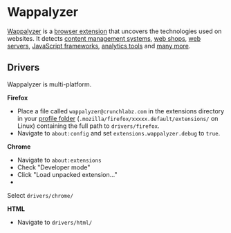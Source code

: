 Wappalyzer
==========

[Wappalyzer](http://wappalyzer.com/) is a 
[browser extension](http://wappalyzer.com/download) that uncovers the 
technologies used on websites.  It detects
[content management systems](http://wappalyzer.com/categories/cms),
[web shops](http://wappalyzer.com/categories/web-shops),
[web servers](http://wappalyzer.com/categories/web-servers), 
[JavaScript frameworks](http://wappalyzer.com/categories/javascript-frameworks),
[analytics tools](http://wappalyzer.com/categories/analytics) and
[many more](http://wappalyzer.com/applications).


Drivers
-------

Wappalyzer is multi-platform.


**Firefox**

* Place a file called `wappalyzer@crunchlabz.com` in the extensions directory in
  your [profile folder](http://kb.mozillazine.org/Profile_folder_-_Firefox) 
	(`.mozilla/firefox/xxxxx.default/extensions/` on Linux) containing the full
	path to `drivers/firefox`.
* Navigate to `about:config` and set `extensions.wappalyzer.debug` to `true`.


**Chrome**

* Navigate to `about:extensions`
* Check "Developer mode"
* Click "Load unpacked extension..."
*
Select `drivers/chrome/`

**HTML**

* Navigate to `drivers/html/`
